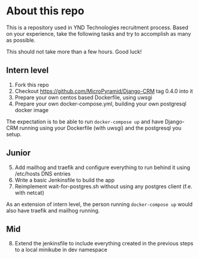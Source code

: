 # About this repo

This is a repository used in YND Technologies recruitment process.
Based on your experience, take the following tasks and try to accomplish as many as possible.

This should not take more than a few hours.
Good luck!

## Intern level

1. Fork this repo
2. Checkout https://github.com/MicroPyramid/Django-CRM tag 0.4.0 into it
3. Prepare your own centos based Dockerfile, using uwsgi
4. Prepare your own docker-compose.yml, building your own postgresql docker image

The expectation is to be able to run `docker-compose up` and have Django-CRM running using your Dockerfile (with uwsgi) and the postgresql you setup.

## Junior

5. Add mailhog and traefik and configure everything to run behind it using /etc/hosts DNS entries
6. Write a basic Jenkinsfile to build the app
7. Reimplement wait-for-postgres.sh without using any postgres client (f.e. with netcat)

As an extension of intern level, the person running `docker-compose up` would also have traefik and mailhog running.

## Mid

8. Extend the jenkinsfile to include everything created in the previous steps to a local minikube in dev namespace

